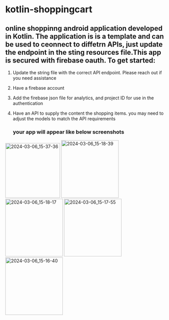 # kotlin-shoppingcart

## online shoppinng android application developed in Kotlin. The application is is a template and can be used to ceonnect to diffetrn APIs, just update the endpoint in the sting resources file.This app is secured with firebase oauth. To get started:

1. Update the string file with the correct API endpoint. Please reach out if you need assistance
2. Have a firebase account
3. Add the firebase json file for analytics, and project ID for use in the authentication
4. Have an API to supply the content the shopping items. you may need to adjust the models to match the API requirements

   ### your app will appear like below screenshots
<img width="171" alt="2024-03-06_15-37-36" src="https://github.com/manegene/kotlin-shoppingcart/assets/13959629/b62a73b6-4218-40c9-86bb-cd1de9b213fd">
<img width="180" alt="2024-03-06_15-18-39" src="https://github.com/manegene/kotlin-shoppingcart/assets/13959629/117b5f8b-d03b-426b-86a4-a4b147b54dda">
<img width="180" alt="2024-03-06_15-18-17" src="https://github.com/manegene/kotlin-shoppingcart/assets/13959629/70a9747d-22c1-4ab9-90bb-a8bf92c9bfeb">
<img width="180" alt="2024-03-06_15-17-55" src="https://github.com/manegene/kotlin-shoppingcart/assets/13959629/2af4c83e-ab9c-4e73-ba23-83429d9428b5">
<img width="180" alt="2024-03-06_15-16-40" src="https://github.com/manegene/kotlin-shoppingcart/assets/13959629/6f2fa335-025e-40d6-8359-ff2bc3b0f56f">
